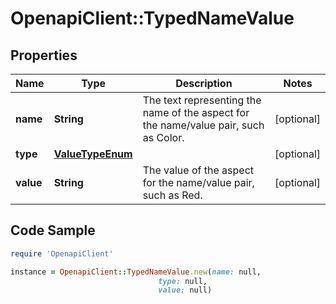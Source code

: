 # OpenapiClient::TypedNameValue

## Properties

Name | Type | Description | Notes
------------ | ------------- | ------------- | -------------
**name** | **String** | The text representing the name of the aspect for the name/value pair, such as Color. | [optional] 
**type** | [**ValueTypeEnum**](ValueTypeEnum.md) |  | [optional] 
**value** | **String** | The value of the aspect for the name/value pair, such as Red. | [optional] 

## Code Sample

```ruby
require 'OpenapiClient'

instance = OpenapiClient::TypedNameValue.new(name: null,
                                 type: null,
                                 value: null)
```


